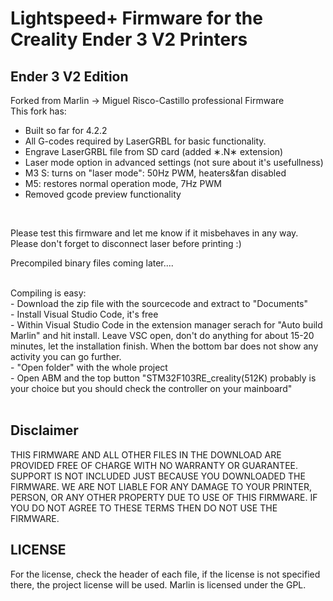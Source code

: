 # Lightspeed+ Firmware for the Creality Ender 3 V2 Printers



## Ender 3 V2 Edition

Forked from Marlin -> Miguel Risco-Castillo professional Firmware
<BR/>
This fork has:
- Built so far for 4.2.2
- All G-codes required by LaserGRBL for basic functionality. 
- Engrave LaserGRBL file from SD card (added &lowast;.N&lowast; extension)
- Laser mode option in advanced settings (not sure about it's usefullness)
- M3 S<power>: turns on "laser mode": 50Hz PWM, heaters&fan disabled
- M5: restores normal operation mode, 7Hz PWM
- Removed gcode preview functionality
<BR/>

Please test this firmware and let me know if it misbehaves in any way.
<BR/>
Please don't forget to disconnect laser before printing :)
<BR/>

Precompiled binary files coming later....

<BR/>
Compiling is easy:
<BR/>
- Download the zip file with the sourcecode and extract to "Documents"
<BR/>
- Install Visual Studio Code, it's free
<BR/>
- Within Visual Studio Code in the extension manager serach for "Auto build Marlin" and hit install. Leave VSC open, don't do anything for about 15-20 minutes, let the installation finish. When the bottom bar does not show any activity you can go further.
<BR/>
- "Open folder" with the whole project
<BR/>
- Open ABM and the top button "STM32F103RE_creality(512K) probably is your choice but you should check the controller on your mainboard"
<BR/>
<BR/>


## Disclaimer  

THIS FIRMWARE AND ALL OTHER FILES IN THE DOWNLOAD ARE PROVIDED FREE OF CHARGE WITH NO WARRANTY OR GUARANTEE. SUPPORT IS NOT INCLUDED JUST BECAUSE YOU DOWNLOADED THE FIRMWARE. WE ARE NOT LIABLE FOR ANY DAMAGE TO YOUR PRINTER, PERSON, OR ANY OTHER PROPERTY DUE TO USE OF THIS FIRMWARE. IF YOU DO NOT AGREE TO THESE TERMS THEN DO NOT USE THE FIRMWARE.

## LICENSE
For the license, check the header of each file, if the license is not specified there, the project license will be used. Marlin is licensed under the GPL.
